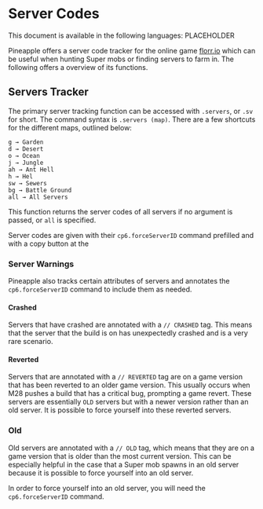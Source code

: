 # Server Codes
This document is available in the following languages: PLACEHOLDER

Pineapple offers a server code tracker for the online game [florr.io](https://florr.io) which can be useful when hunting Super mobs or finding servers to farm in. The following offers a overview of its functions.

## Servers Tracker
The primary server tracking function can be accessed with `.servers`, or `.sv` for short. The command syntax is `.servers (map)`. There are a few shortcuts for the different maps, outlined below:
```
g → Garden
d → Desert
o → Ocean
j → Jungle
ah → Ant Hell
h → Hel
sw → Sewers
bg → Battle Ground
all → All Servers
```
This function returns the server codes of all servers if no argument is passed, or `all` is specified.

Server codes are given with their `cp6.forceServerID` command prefilled and with a copy button at the 

### Server Warnings
Pineapple also tracks certain attributes of servers and annotates the `cp6.forceServerID` command to include them as needed.

#### Crashed
Servers that have crashed are annotated with a `// CRASHED` tag. This means that the server that the build is on has unexpectedly crashed and is a very rare scenario.

#### Reverted
Servers that are annotated with a `// REVERTED` tag are on a game version that has been reverted to an older game version. This usually occurs when M28 pushes a build that has a critical bug, prompting a game revert. These servers are essentially `OLD` servers but with a newer version rather than an old server. It is possible to force yourself into these reverted servers.

### Old
Old servers are annotated with a `// OLD` tag, which means that they are on a game version that is older than the most current version. This can be especially helpful in the case that a Super mob spawns in an old server because it is possible to force yourself into an old server.

In order to force yourself into an old server, you will need the `cp6.forceServerID` command.